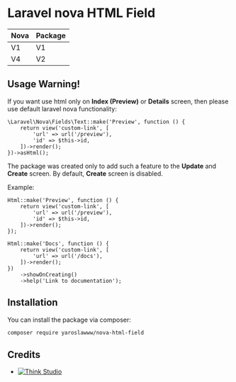 # Laravel nova HTML Field

| Nova | Package |
|------|------|
| V1   | V1   |
| V4   | V2   |

## Usage Warning!

If you want use html only on **Index (Preview)** or **Details** screen, then please use default laravel nova functionality:

```injectablephp
\Laravel\Nova\Fields\Text::make('Preview', function () {
    return view('custom-link', [
        'url' => url('/preview'),
        'id' => $this->id,
    ])->render();
})->asHtml();
```

The package was created only to add such a feature to the **Update** and **Create** screen. By default, **Create** screen is disabled.

Example: 
```injectablephp
Html::make('Preview', function () {
    return view('custom-link', [
        'url' => url('/preview'),
        'id' => $this->id,
    ])->render();
});
```

```injectablephp
Html::make('Docs', function () {
    return view('custom-link', [
        'url' => url('/docs'),
    ])->render();
})
    ->showOnCreating()
    ->help('Link to documentation');
```

## Installation

You can install the package via composer:

```bash
composer require yaroslawww/nova-html-field
```

## Credits

- [![Think Studio](https://yaroslawww.github.io/images/sponsors/packages/logo-think-studio.png)](https://think.studio/)
